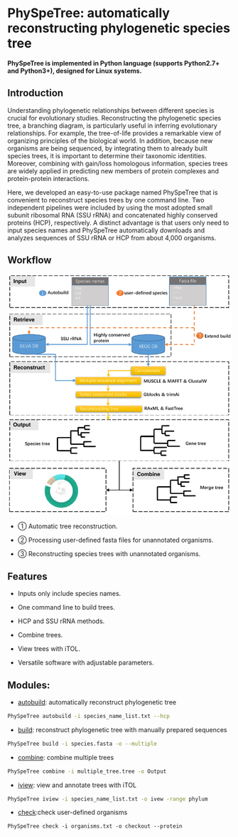 
# PhySpeTree: automatically reconstructing phylogenetic species tree

**PhySpeTree is implemented in Python language (supports Python2.7+ and Python3+), designed for Linux systems.**

## Introduction

Understanding phylogenetic relationships between different species is crucial for evolutionary studies. Reconstructing the
phylogenetic species tree, a branching diagram, is particularly useful in inferring evolutionary relationships. For example,
the tree-of-life provides a remarkable view of organizing principles of the biological world. In addition, because new organisms 
are being sequenced, by integrating them to already built species trees, it is important to determine their taxonomic identities. 
Moreover, combining with gain/loss homologous information, species trees are widely applied in predicting new members of 
protein complexes and protein-protein interactions.

Here, we developed an easy-to-use package named PhySpeTree that is convenient to reconstruct species trees by one command line.
Two independent pipelines were included by using the most adopted small subunit ribosomal RNA (SSU rRNA) and concatenated highly
conserved proteins (HCP), respectively. A distinct advantage is that users only need to input species names and PhySpeTree
automatically downloads and analyzes sequences of SSU rRNA or HCP from about 4,000 organisms.

## Workflow


![workflow](img/PhySpeTree_work_follow.png)


- ① Automatic tree reconstruction.

- ② Processing user-defined fasta files for unannotated organisms.

- ③ Reconstructing species trees with unannotated organisms.

## Features

- Inputs only include species names.

- One command line to build trees.

- HCP and SSU rRNA methods.

- Combine trees.

- View trees with iTOL.

- Versatile software with adjustable parameters.

## Modules:

* [autobuild](usage.md#autobuild): automatically reconstruct phylogenetic tree

```bash
PhySpeTree autobuild -i species_name_list.txt --hcp
```


* [build](usage.md#build): reconstruct phylogenetic tree with manually prepared sequences

```bash
PhySpeTree build -i species.fasta -o --multiple
```

* [combine](usage.md#combine): combine multiple trees

```bash
PhySpeTree combine -i multiple_tree.tree -o Output
```

* [iview](usage.md#iview): view and annotate trees with iTOL

```bash
PhySpeTree iview -i species_name_list.txt -o ivew -range phylum 
```

* [check](usage.md#check):check user-defined organisms

```
PhySpeTree check -i organisms.txt -o checkout --protein
```

[1]: example/organism_example_list.txt
